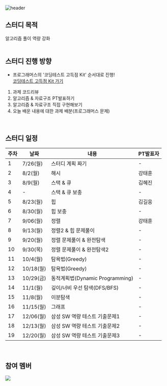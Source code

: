 ![header](https://capsule-render.vercel.app/api?type=waving&color=gradient&height=200&section=header&text=GUMI1+ALGO+STUDY&fontSize=50&fontAlignY=40&fontAlign=35)

## 스터디 목적

알고리즘 풀이 역량 강화   
<br/>

## 스터디 진행 방향

* 프로그래머스의 '코딩테스트 고득점 Kit' 순서대로 진행!  
  <a href="https://programmers.co.kr/learn/challenges">코딩테스트 고득점 Kit 가기</a>

1. 과제 코드리뷰
2. 알고리즘 & 자료구조 PT발표하기
3. 알고리즘 & 자료구조 직접 구현해보기
4. 오늘 배운 내용에 대한 과제 배분(프로그래머스 문제)
<br/>

## 스터디 일정

| 주차 | 날짜     | 내용                            | PT발표자 |
| ---- | -------- | ------------------------------- | -------- |
| 1    | 7/26(월) | 스터디 계획 짜기                | -        |
| 2    | 8/2(월)  | 해시                            | 강태훈   |
| 3    | 8/9(월)  | 스택 & 큐                       | 김혜진   |
| 4    | -        | 스택 & 큐 보충                  | -       |
| 5    | 8/23(월) | 힙                              | 김길웅   |
| 6    | 8/30(월) | 힙 보충                         | -       |
| 7    | 9/06(월) | 정렬                            | 강태훈   |
| 8    | 9/13(월) | 정렬2 & 힙 문제풀이              | -       |
| 9    | 9/20(월) | 정렬 문제풀이 & 완전탐색         | -        |
| 10   | 9/30(목) | 정렬 문제풀이 & 완전탐색2        | -        |
| 11   | 10/4(월) | 탐욕법(Greedy)                  | -        |
| 12   | 10/18(월)| 탐욕법(Greedy)                  | -        |
| 13   | 10/29(금)| 동적계획법(Dynamic Programming) | -        |
| 14   | 11/1(월) | 깊이/너비 우선 탐색(DFS/BFS)    | -        |
| 15   | 11/8(월) | 이분탐색                        | -        |
| 16   | 11/15(월)| 그래프                          | -        |
| 17   | 12/06(월)| 삼성 SW 역량 테스트 기출문제1    | -        |
| 18   | 12/13(월)| 삼성 SW 역량 테스트 기출문제2    | -        |
| 19   | 12/20(월)| 삼성 SW 역량 테스트 기출문제3    | -        |
<br/>

## 참여 멤버
<a href="https://github.com/kgw012/GUMI1_ALGO_STUDY/graphs/contributors">
  <img src="https://contrib.rocks/image?repo=kgw012/GUMI1_ALGO_STUDY" />
</a>
